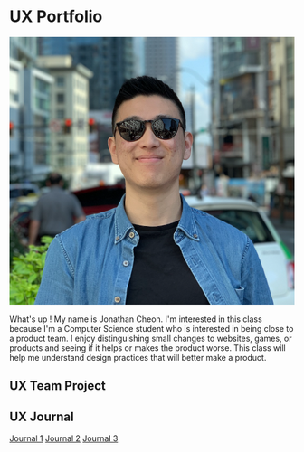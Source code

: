 # UX Portfolio
![picture of jonathan](assets/pictureOfMe.png)

What's up ! My name is Jonathan Cheon. I'm interested in this class because I'm a Computer Science student who is interested in being close to a product team. I enjoy distinguishing small changes to websites, games, or products and seeing if it helps or makes the product worse. This class will help me understand design practices that will better make a product.


## UX Team Project


## UX Journal

[Journal 1](journal-01/README.md)
[Journal 2](journal-02/README.md)
[Journal 3](journal-03/README.md)
